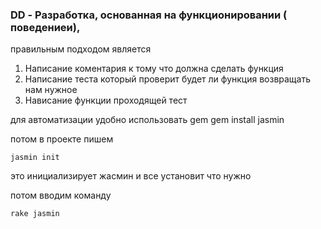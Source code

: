 ### DD - Разработка, основанная на функционировании ( поведениеи), 
правильным подходом является
1. Написание коментария к тому что должна сделать функция
2. Написание теста который проверит будет ли функция возвращать нам нужное
3. Нависание функции проходящей тест

для автоматизации удобно использовать gem
gem install jasmin

потом в проекте пишем 

    jasmin init
    
это инициализирует жасмин и все установит что нужно

потом вводим команду
    
    rake jasmin